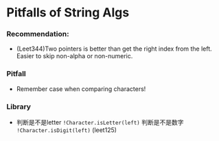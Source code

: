 # Pitfalls of String Algs

### Recommendation:
* (Leet344)Two pointers is better than get the right index from the left. Easier to skip non-alpha or non-numeric.


### Pitfall
* Remember case when comparing characters!


### Library
* 判断是不是letter `!Character.isLetter(left)` 判断是不是数字 `!Character.isDigit(left)` (leet125)